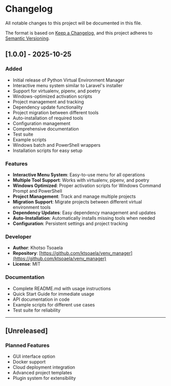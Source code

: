# Changelog

All notable changes to this project will be documented in this file.

The format is based on [Keep a Changelog](https://keepachangelog.com/en/1.0.0/),
and this project adheres to [Semantic Versioning](https://semver.org/spec/v2.0.0.html).

## [1.0.0] - 2025-10-25

### Added
- Initial release of Python Virtual Environment Manager
- Interactive menu system similar to Laravel's installer
- Support for virtualenv, pipenv, and poetry
- Windows-optimized activation scripts
- Project management and tracking
- Dependency update functionality
- Project migration between different tools
- Auto-installation of required tools
- Configuration management
- Comprehensive documentation
- Test suite
- Example scripts
- Windows batch and PowerShell wrappers
- Installation scripts for easy setup

### Features
- **Interactive Menu System**: Easy-to-use menu for all operations
- **Multiple Tool Support**: Works with virtualenv, pipenv, and poetry
- **Windows Optimized**: Proper activation scripts for Windows Command Prompt and PowerShell
- **Project Management**: Track and manage multiple projects
- **Migration Support**: Migrate projects between different virtual environment tools
- **Dependency Updates**: Easy dependency management and updates
- **Auto-Installation**: Automatically installs missing tools when needed
- **Configuration**: Persistent settings and project tracking

### Developer
- **Author**: Khotso Tsoaela
- **Repository**: [https://github.com/ktsoaela/venv_manager](https://github.com/ktsoaela/venv_manager)
- **License**: MIT

### Documentation
- Complete README.md with usage instructions
- Quick Start Guide for immediate usage
- API documentation in code
- Example scripts for different use cases
- Test suite for reliability

---

## [Unreleased]

### Planned Features
- GUI interface option
- Docker support
- Cloud deployment integration
- Advanced project templates
- Plugin system for extensibility
